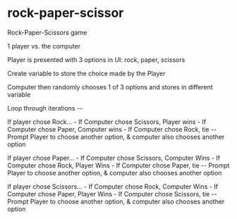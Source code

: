 # rock-paper-scissor
Rock-Paper-Scissors game

1 player vs. the computer

Player is presented with 3 options in UI: rock, paper, scissors

Create variable to store the choice made by the Player

Computer then randomly chooses 1 of 3 options and stores in different variable

Loop through iterations --

If player chose Rock...
    - If Computer chose Scissors, Player wins
    - If Computer chose Paper, Computer wins
    - If Computer chose Rock, tie 
        -- Prompt Player to choose another option, & computer also chooses another option

If player chose Paper...
    - If Computer chose Scissors, Computer Wins
    - If Computer chose Rock, Player Wins
    - If Computer chose Paper, tie
        -- Prompt Player to choose another option, & computer also chooses another option

If player chose Scissors...
    - If Computer chose Rock, Computer Wins
    - If Computer chose Paper, Player Wins
    - If Computer chose Scissors, tie
        -- Prompt Player to choose another option, & computer also chooses another option


